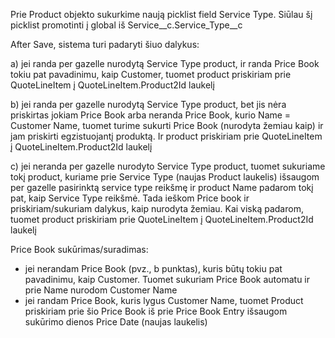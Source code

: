 Prie Product objekto sukurkime naują picklist field Service Type. Siūlau šį picklist promotinti į global iš Service__c.Service_Type__c 

After Save, sistema turi padaryti šiuo dalykus:  

a) jei randa per gazelle nurodytą Service Type product, ir randa Price Book tokiu pat pavadinimu, kaip Customer, tuomet product priskiriam prie QuoteLineItem į QuoteLineItem.Product2Id laukelį 

b) jei randa per gazelle nurodytą Service Type product, bet jis nėra priskirtas jokiam Price Book arba neranda Price Book, kurio Name = Customer Name, tuomet turime sukurti Price Book (nurodyta žemiau kaip) ir jam priskirti egzistuojantį produktą. Ir product priskiriam prie QuoteLineItem į QuoteLineItem.Product2Id laukelį 

c) jei neranda per gazelle nurodyto Service Type product, tuomet sukuriame tokį product, kuriame prie Service Type (naujas Product laukelis) išsaugom per gazelle pasirinktą service type reikšmę ir product Name padarom tokį pat, kaip Service Type reikšmė. Tada ieškom Price book ir priskiriam/sukuriam dalykus, kaip nurodyta žemiau. Kai viską padarom, tuomet product priskiriam prie QuoteLineItem į QuoteLineItem.Product2Id laukelį  

Price Book sukūrimas/suradimas:  
- jei nerandam Price Book (pvz., b punktas), kuris būtų tokiu pat pavadinimu, kaip Customer. Tuomet sukuriam Price Book automatu ir prie Name nurodom Customer Name  
- jei randam Price Book, kuris lygus Customer Name, tuomet Product priskiriam prie šio Price Book iš prie Price Book Entry išsaugom sukūrimo dienos Price Date (naujas laukelis)